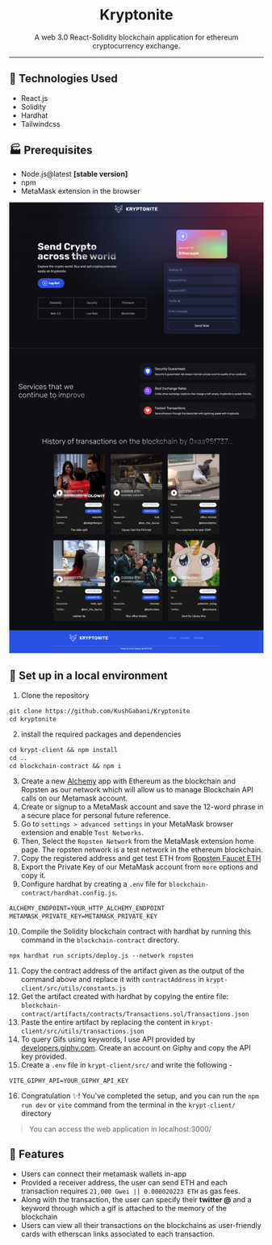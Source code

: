 <div style="text-align: center;">

# Kryptonite
A web 3.0 React-Solidity blockchain application for ethereum cryptocurrency exchange.

</div>


<hr />

## 🎃 Technologies Used
- React.js
- Solidity
- Hardhat
- Tailwindcss


## 🏭 Prerequisites
- Node.js@latest **[stable version]** 
- npm
- MetaMask extension in the browser


![User Interface](images/UI.png "Kryptonite User Interface")


## 🚀 Set up in a local environment

1. Clone the repository
```shell
git clone https://github.com/KushGabani/Kryptonite
cd kryptonite
```

2. install the required packages and dependencies
```shell
cd krypt-client && npm install
cd ..
cd blockchain-contract && npm i
```
3. Create a new [Alchemy](https://www.alchemy.com/) app with Ethereum as the blockchain and Ropsten as our network which will allow us to manage Blockchain API calls on our Metamask account.
4. Create or signup to a MetaMask account and save the 12-word phrase in a secure place for personal future reference.
5. Go to `settings > advanced settings` in your MetaMask browser extension and enable `Test Networks`.
6. Then, Select the `Ropsten Network` from the MetaMask extension home page. The ropsten network is a test network in the ethereum blockchain.  
7. Copy the registered address and get test ETH from [Ropsten Faucet ETH](https://faucet.egorline.com)
8. Export the Private Key of our MetaMask account from `more` options and copy it.
9. Configure hardhat by creating a `.env` file for `blockchain-contract/hardhat.config.js`.
```dotenv
ALCHEMY_ENDPOINT=YOUR_HTTP_ALCHEMY_ENDPOINT
METAMASK_PRIVATE_KEY=METAMASK_PRIVATE_KEY
```
10. Compile the Solidity blockchain contract with hardhat by running this command in the `blockchain-contract` directory.
```shell
npx hardhat run scripts/deploy.js --network ropsten
```
11. Copy the contract address of the artifact given as the output of the command above and replace it with `contractAddress` in `krypt-client/src/utils/constants.js`
12. Get the artifact created with hardhat by copying the entire file: `blockchain-contract/artifacts/contracts/Transactions.sol/Transactions.json`
13. Paste the entire artifact by replacing the content in `krypt-client/src/utils/transactions.json`
14. To query Gifs using keywords, I use API provided by [developers.giphy.com](https://developers.giphy.com). Create an account on Giphy and copy the API key provided.
15. Create a `.env` file in `krypt-client/src/` and write the following -
```dotenv
VITE_GIPHY_API=YOUR_GIPHY_API_KEY
```
16. Congratulation ✨! You've completed the setup, and you can run the `npm run dev` or `vite` command from the terminal in the `krypt-client/` directory

> You can access the web application in localhost:3000/


## 💎 Features
- Users can connect their metamask wallets in-app
- Provided a receiver address, the user can send ETH and each transaction requires `21,000 Gwei || 0.000020223 ETH` as gas fees.
- Along with the transaction, the user can specify their **twitter @** and a keyword through which a gif is attached to the memory of the blockchain
- Users can view all their transactions on the blockchains as user-friendly cards with etherscan links associated to each transaction.